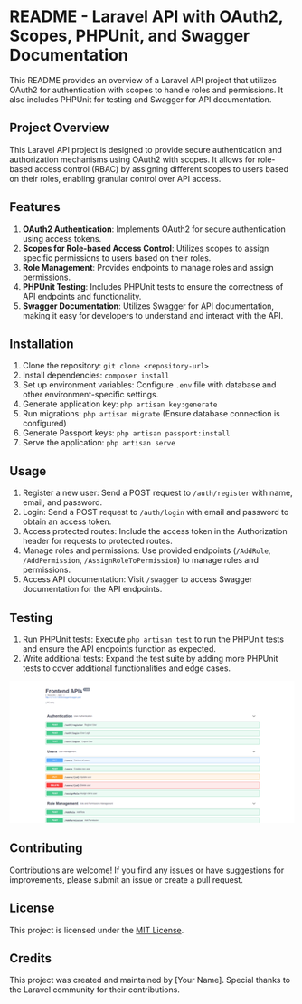 # README - Laravel API with OAuth2, Scopes, PHPUnit, and Swagger Documentation

This README provides an overview of a Laravel API project that utilizes OAuth2 for authentication with scopes to handle roles and permissions. It also includes PHPUnit for testing and Swagger for API documentation.

## Project Overview

This Laravel API project is designed to provide secure authentication and authorization mechanisms using OAuth2 with scopes. It allows for role-based access control (RBAC) by assigning different scopes to users based on their roles, enabling granular control over API access.

## Features

1. **OAuth2 Authentication**: Implements OAuth2 for secure authentication using access tokens.
2. **Scopes for Role-based Access Control**: Utilizes scopes to assign specific permissions to users based on their roles.
3. **Role Management**: Provides endpoints to manage roles and assign permissions.
4. **PHPUnit Testing**: Includes PHPUnit tests to ensure the correctness of API endpoints and functionality.
5. **Swagger Documentation**: Utilizes Swagger for API documentation, making it easy for developers to understand and interact with the API.

## Installation

1. Clone the repository: `git clone <repository-url>`
2. Install dependencies: `composer install`
3. Set up environment variables: Configure `.env` file with database and other environment-specific settings.
4. Generate application key: `php artisan key:generate`
5. Run migrations: `php artisan migrate` (Ensure database connection is configured)
6. Generate Passport keys: `php artisan passport:install`
7. Serve the application: `php artisan serve`

## Usage

1. Register a new user: Send a POST request to `/auth/register` with name, email, and password.
2. Login: Send a POST request to `/auth/login` with email and password to obtain an access token.
3. Access protected routes: Include the access token in the Authorization header for requests to protected routes.
4. Manage roles and permissions: Use provided endpoints (`/AddRole`, `/AddPermission`, `/AssignRoleToPermission`) to manage roles and permissions.
5. Access API documentation: Visit `/swagger` to access Swagger documentation for the API endpoints.


## Testing

1. Run PHPUnit tests: Execute `php artisan test` to run the PHPUnit tests and ensure the API endpoints function as expected.
2. Write additional tests: Expand the test suite by adding more PHPUnit tests to cover additional functionalities and edge cases.

![Swagger-Docs](https://github.com/Youcode-Classe-E-2023-2024/moHachami-oauth2/blob/main/docs/screen.png)


## Contributing

Contributions are welcome! If you find any issues or have suggestions for improvements, please submit an issue or create a pull request.

## License

This project is licensed under the [MIT License](LICENSE).

## Credits

This project was created and maintained by [Your Name]. Special thanks to the Laravel community for their contributions.
